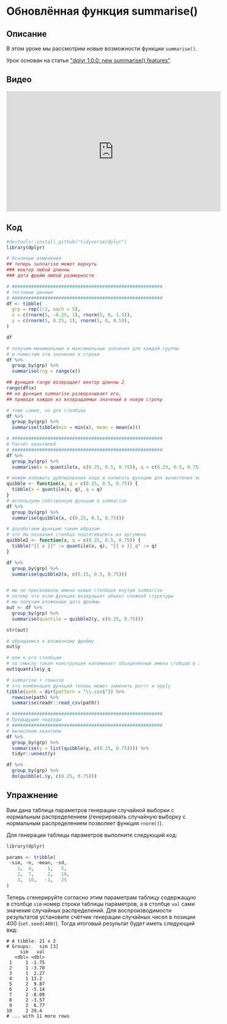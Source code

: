 # Обновлённая функция summarise()

## Описание
В этом уроке мы рассмотрим новые возможности функции `summarise()`.

Урок основан на статье ["dplyr 1.0.0: new summarise() features"](https://www.tidyverse.org/blog/2020/03/dplyr-1-0-0-summarise/).

## Видео
<iframe width="560" height="315" src="https://www.youtube.com/embed/4RNBDDui6Yw" title="YouTube video player" frameborder="0" allow="accelerometer; autoplay; clipboard-write; encrypted-media; gyroscope; picture-in-picture" allowfullscreen></iframe>

## Код

```r
#devtools::install_github("tidyverse/dplyr")
library(dplyr)

# Основные изменения
## теперь sunnarise может вернуть
### вектор любой длинны
### дата фрейм любой размерности

# #######################################################
# тестовые данные
# #######################################################
df <- tibble(
  grp = rep(1:2, each = 5), 
  x = c(rnorm(5, -0.25, 1), rnorm(5, 0, 1.5)),
  y = c(rnorm(5, 0.25, 1), rnorm(5, 0, 0.5)),
)

df

# получим минимальные и максимальные значения для каждой группы
# и поместим эти значения в строки
df %>% 
  group_by(grp) %>% 
  summarise(rng = range(x))

## функция range возвращает вектор длинны 2
range(df$x)
## но функция summarise разворачивает его, 
## приводя каждое из возвращаемых значений в новую строку

# тоже самое, но для столбцов
df %>% 
  group_by(grp) %>% 
  summarise(tibble(min = min(x), mean = mean(x)))

# #######################################################
# Расчёт квантилей
# #######################################################
df %>% 
  group_by(grp) %>% 
  summarise(x = quantile(x, c(0.25, 0.5, 0.75)), q = c(0.25, 0.5, 0.75))

# можем избежать дублирования кода и написать функцию для вычисления квантиля
quibble <- function(x, q = c(0.25, 0.5, 0.75)) {
  tibble(x = quantile(x, q), q = q)
}
# используем собственную функцию в summarise
df %>% 
  group_by(grp) %>% 
  summarise(quibble(x, c(0.25, 0.5, 0.75)))

# доработаем функцию таким образом 
# что бы названия столбца подтягивались из аргумена
quibble2 <- function(x, q = c(0.25, 0.5, 0.75)) {
  tibble("{{ x }}" := quantile(x, q), "{{ x }}_q" := q)
}

df %>% 
  group_by(grp) %>% 
  summarise(quibble2(x, c(0.25, 0.5, 0.75)))


# мы не присваивали имена новых столбцов внутри summarise
# потому что если функция возвращает объект сложной стурктуры
# мы получим вложенные дата фреймы
out <- df %>% 
  group_by(grp) %>% 
  summarise(quantile = quibble2(y, c(0.25, 0.75)))

str(out)

# обращаемся к вложенному фрейму
out$y

# или к его столбцам
# по смыслу такая конструкция напоминает объяденённые имена стобцов в электронных таблицах
out$quantile$y_q

# summarise + rowwise
# эта комбинация функций теперь может заменить purrr и apply
tibble(path = dir(pattern = "\\.csv$")) %>% 
  rowwise(path) %>% 
  summarise(readr::read_csv(path))

# #######################################################
# Предыдущие подходы
# #######################################################
# вычисляем квантили
df %>% 
  group_by(grp) %>% 
  summarise(y = list(quibble(y, c(0.25, 0.75)))) %>% 
  tidyr::unnest(y)

df %>% 
  group_by(grp) %>% 
  do(quibble(.$y, c(0.25, 0.75)))
```

## Упражнение
Вам дана таблица параметров генерации случайной выборки с нормальным распределением (генерировать случайную выборку с нормальным распределением позволяет функция `rnorm()`).

Для генерации таблицы параметров выполните следующий код:

```r
library(dplyr)

params <- tribble(
 ~sim, ~n, ~mean, ~sd,
    1,  4,     1,   5,
    2,  7,     2,   10,
    3,  10,   -1,   25
)
```

Теперь сгенерируйте согласно этим параметрам таблицу содержащую в столбце `sim` номер строки таблицы параметров, а в столбце `val` сами значения случайных распределений. Для воспроизводимости результатов установите счётчик генерации случайных чисел в позиции 400 (`set.seed(400)`). Тогда итоговый результат будет иметь следующий вид:

```
# A tibble: 21 x 2
# Groups:   sim [3]
     sim   val
   <dbl> <dbl>
 1     1 -1.75
 2     1 -3.70
 3     1  2.27
 4     1 13.2 
 5     2  9.87
 6     2 -5.14
 7     2 -8.09
 8     2 -3.57
 9     2  6.77
10     2 29.4 
# ... with 11 more rows
```
